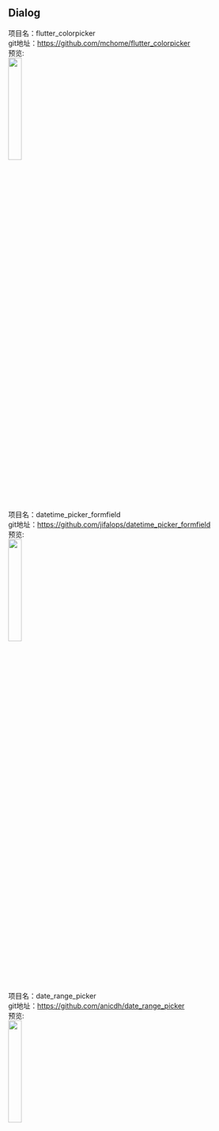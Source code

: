 ## Dialog<br>

项目名：flutter_colorpicker<br>
git地址：https://github.com/mchome/flutter_colorpicker<br>
预览:<br>
<img src="https://user-images.githubusercontent.com/7392658/36585408-bb4e96a4-18b8-11e8-8c20-d4dc200e1a7c.gif" width="23%"/>


项目名：datetime_picker_formfield<br>
git地址：https://github.com/jifalops/datetime_picker_formfield<br>
预览:<br>
<img src="https://github.com/jifalops/datetime_picker_formfield/raw/master/screenshot.gif" width="23%"/>


项目名：date_range_picker<br>
git地址：https://github.com/anicdh/date_range_picker<br>
预览:<br>
<img src="https://github.com/anicdh/date_range_picker/raw/master/demo.gif" width="23%"/>
